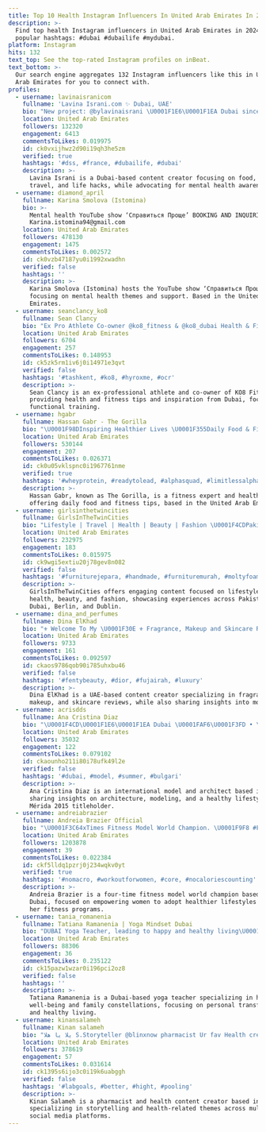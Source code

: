 ```yaml
---
title: Top 10 Health Instagram Influencers In United Arab Emirates In 2024
description: >-
  Find top health Instagram influencers in United Arab Emirates in 2024. Most
  popular hashtags: #dubai #dubailife #mydubai.
platform: Instagram
hits: 132
text_top: See the top-rated Instagram profiles on inBeat.
text_bottom: >-
  Our search engine aggregates 132 Instagram influencers like this in United
  Arab Emirates for you to connect with.
profiles:
  - username: lavinaisranicom
    fullname: 'Lavina Israni.com ✨ Dubai, UAE'
    bio: "New project: @bylavinaisrani \U0001F1E6\U0001F1EA Dubai since ‘92 \U0001F3C6 Top 100 blogs in UAE ✈️ Food • Films • Travel • Life hacks ❤️‍\U0001FA79 Mental health warrior (DM for help)"
    location: United Arab Emirates
    followers: 132320
    engagement: 6413
    commentsToLikes: 0.019975
    id: ck0vxijhwz2d90i19qh3he5zm
    verified: true
    hashtags: '#dss, #france, #dubailife, #dubai'
    description: >-
      Lavina Israni is a Dubai-based content creator focusing on food, film,
      travel, and life hacks, while advocating for mental health awareness.
  - username: diamond_april
    fullname: Karina Smolova (Istomina)
    bio: >-
      Mental health YouTube show ‘Справиться Проще’ BOOKING AND INQUIRIES:
      Karina.istomina94@gmail.com
    location: United Arab Emirates
    followers: 478130
    engagement: 1475
    commentsToLikes: 0.002572
    id: ck0vzb47187yu0i1992xwadhn
    verified: false
    hashtags: ''
    description: >-
      Karina Smolova (Istomina) hosts the YouTube show ‘Справиться Проще,’
      focusing on mental health themes and support. Based in the United Arab
      Emirates.
  - username: seanclancy_ko8
    fullname: Sean Clancy
    bio: "Ex Pro Athlete Co-owner @ko8_fitness & @ko8_dubai Health & Fitness tips + Inspiration \U0001F4CDDubai \U0001F1E6\U0001F1EA \U0001F30E #1 Functional Training System \U0001F4AA\U0001F3FB"
    location: United Arab Emirates
    followers: 6704
    engagement: 257
    commentsToLikes: 0.148953
    id: ck5zk5rm1iv6j0i14971e3qvt
    verified: false
    hashtags: '#tashkent, #ko8, #hyroxme, #ocr'
    description: >-
      Sean Clancy is an ex-professional athlete and co-owner of KO8 Fitness,
      providing health and fitness tips and inspiration from Dubai, focusing on
      functional training.
  - username: hgabr
    fullname: Hassan Gabr - The Gorilla
    bio: "\U0001F98DInspiring Healthier Lives \U0001F355Daily Food & Fitness Tips \U0001F3C6 Egypt Fittest Man | \U0001F948\U0001F949Classic Physique \U0001F9BEAmbassador @limitlessalpha.eg \U0001F447\U0001F3FCGorilla Fitness App"
    location: United Arab Emirates
    followers: 530144
    engagement: 207
    commentsToLikes: 0.026371
    id: ck0u05vklspnc0i1967761nme
    verified: true
    hashtags: '#wheyprotein, #readytolead, #alphasquad, #limitlessalpha'
    description: >-
      Hassan Gabr, known as The Gorilla, is a fitness expert and health advocate
      offering daily food and fitness tips, based in the United Arab Emirates.
  - username: girlsinthetwincities
    fullname: GirlsInTheTwinCities
    bio: "Lifestyle | Travel | Health | Beauty | Fashion \U0001F4CDPakistan \U0001F4CD Dubai\U0001F4CDBerlin \U0001F4CD Dublin Email girlsinthetwincities@gmail.com for collaborations"
    location: United Arab Emirates
    followers: 232975
    engagement: 183
    commentsToLikes: 0.015975
    id: ck9wgi5extiu20j78gev8n082
    verified: false
    hashtags: '#furniturejepara, #handmade, #furnituremurah, #moltyfoam'
    description: >-
      GirlsInTheTwinCities offers engaging content focused on lifestyle, travel,
      health, beauty, and fashion, showcasing experiences across Pakistan,
      Dubai, Berlin, and Dublin.
  - username: dina_and_perfumes
    fullname: Dina ElKhad
    bio: "⚜️ Welcome To My \U0001F30E ⚜️ Fragrance, Makeup and Skincare Reviews ⚜️ Mom To Tala ⚜️DINA05 “ HealthNag “ \U0001F4CDDubai, UAE"
    location: United Arab Emirates
    followers: 9733
    engagement: 161
    commentsToLikes: 0.092597
    id: ckaos9786qob90i785uhxbu46
    verified: false
    hashtags: '#fentybeauty, #dior, #fujairah, #luxury'
    description: >-
      Dina ElKhad is a UAE-based content creator specializing in fragrance,
      makeup, and skincare reviews, while also sharing insights into motherhood.
  - username: acrisdds
    fullname: Ana Cristina Diaz
    bio: "\U0001F4CD\U0001F1E6\U0001F1EA Dubai \U0001FAF6\U0001F3FD • \U0001F1FB\U0001F1EA \U0001D5DC\U0001D5FB\U0001D601\U0001D5F2\U0001D5FF\U0001D5FB\U0001D5EE\U0001D601\U0001D5F6\U0001D5FC\U0001D5FB\U0001D5EE\U0001D5F9 \U0001D5E0\U0001D5FC\U0001D5F1\U0001D5F2\U0001D5F9 • \U0001F469\U0001F3FB‍\U0001F393 \U0001D5D4\U0001D5FF\U0001D5F0\U0001D5F5\U0001D5F6\U0001D601\U0001D5F2\U0001D5F0\U0001D601 • Miss Mérida 2015 | Miss Elegance ✨#healthylifestyle ✨#model ✨#travel"
    location: United Arab Emirates
    followers: 35032
    engagement: 122
    commentsToLikes: 0.079102
    id: ckaounho211i80i78ufk49l2e
    verified: false
    hashtags: '#dubai, #model, #summer, #bulgari'
    description: >-
      Ana Cristina Diaz is an international model and architect based in Dubai,
      sharing insights on architecture, modeling, and a healthy lifestyle. Miss
      Mérida 2015 titleholder.
  - username: andreiabrazier
    fullname: Andreia Brazier Official
    bio: "\U0001F3C64xTimes Fitness Model World Champion. \U0001F9F8 #Firstbabyat42 \U0001F3E0\U0001F1F5\U0001F1F8 Dubai \U0001F645\U0001F3FB‍♀️Empowering Woman to get Healthier Lifestyle. \U0001F447\U0001F3FDMy Fitness Programs \U0001F4A540%OFF\U0001F4A5"
    location: United Arab Emirates
    followers: 1203878
    engagement: 39
    commentsToLikes: 0.022384
    id: ckf5lldq1pzrj0j234wqkv0yt
    verified: true
    hashtags: '#nomacro, #workoutforwomen, #core, #nocaloriescounting'
    description: >-
      Andreia Brazier is a four-time fitness model world champion based in
      Dubai, focused on empowering women to adopt healthier lifestyles through
      her fitness programs.
  - username: tania_romanenia
    fullname: Tatiana Ramanenia | Yoga Mindset Dubai
    bio: "DUBAI Yoga Teacher, leading to happy and healthy living\U0001F64C Расстановки, которые меняют жизнь к лучшему❣️ Family Constellations that work magic\U0001FA84"
    location: United Arab Emirates
    followers: 88306
    engagement: 36
    commentsToLikes: 0.235122
    id: ck15pazw1wzar0i196pci2oz8
    verified: false
    hashtags: ''
    description: >-
      Tatiana Ramanenia is a Dubai-based yoga teacher specializing in holistic
      well-being and family constellations, focusing on personal transformation
      and healthy living.
  - username: kinansalameh
    fullname: Kinan salameh
    bio: "يلا يا هلا S.Storyteller @blinxnow pharmacist Ur fav Health creator \U0001F62C \U0001F1F8\U0001F1FE\U0001F4CD\U0001F1E6\U0001F1EA Email /TikTok / Snapchat /Youtube\U0001F447"
    location: United Arab Emirates
    followers: 378619
    engagement: 57
    commentsToLikes: 0.031614
    id: ck1395s6ijo3c0i19k6uabggh
    verified: false
    hashtags: '#labgoals, #better, #hight, #pooling'
    description: >-
      Kinan Salameh is a pharmacist and health content creator based in the UAE,
      specializing in storytelling and health-related themes across multiple
      social media platforms.
---
```


